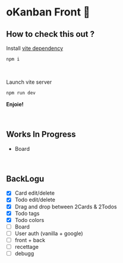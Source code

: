 # oKanban Front 🎨

## How to check this out ?

Install [vite dependency](https://github.com/vitejs/vite)
```bash
npm i
```

</br>

Launch vite server
```bash
npm run dev
```

**Enjoie!**

</br>

## Works In Progress
- Board

</br>

## BackLogu
- [x] Card edit/delete
- [x] Todo edit/delete
- [x] Drag and drop between 2Cards & 2Todos
- [x] Todo tags
- [x] Todo colors
- [ ] Board
- [ ] User auth (vanilla + google)
- [ ] front + back
- [ ] recettage
- [ ] debugg
